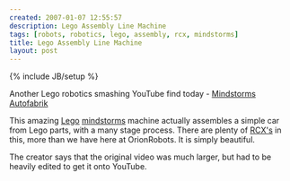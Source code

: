 ```yaml
---
created: 2007-01-07 12:55:57
description: Lego Assembly Line Machine
tags: [robots, robotics, lego, assembly, rcx, mindstorms]
title: Lego Assembly Line Machine
layout: post
---
```

{% include JB/setup %}

Another Lego robotics smashing YouTube find today - [Mindstorms Autofabrik](http://www.youtube.com/watch?v=GQ3AcPEPbH0)

This amazing [Lego](Lego "The best known construction toy") [mindstorms](MindStorms "A Robotic construction toy system from Lego") machine actually assembles a simple car from Lego parts, with a many stage process. There are plenty of [RCX's](RCX "The Lego Robot Command Explorer") in this, more than we have here at OrionRobots. It is simply beautiful.

The creator says that the original video was much larger, but had to be heavily edited to get it onto YouTube.
